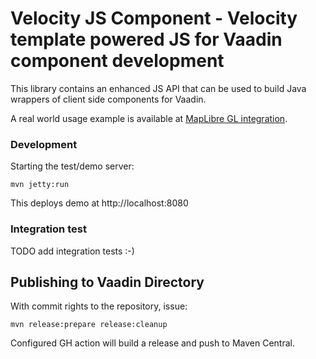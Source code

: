 # Velocity JS Component - Velocity template powered JS for Vaadin component development

This library contains an enhanced JS API that can be used to build Java wrappers of client side components for Vaadin.

A real world usage example is available at [MapLibre GL integration](https://github.com/parttio/maplibre).

### Development

Starting the test/demo server:
```
mvn jetty:run
```

This deploys demo at http://localhost:8080

### Integration test

TODO add integration tests :-)

## Publishing to Vaadin Directory

With commit rights to the repository, issue:

    mvn release:prepare release:cleanup

Configured GH action will build a release and push to Maven Central.
